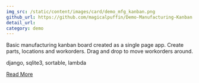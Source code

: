 ```yaml
---
img_src: /static/content/images/card/demo_mfg_kanban.png
github_url: https://github.com/magicalpuffin/Demo-Manufacturing-Kanban
detail_url: 
category: demo
---
```

Basic manufacturing kanban board created as a single page app. Create parts, locations and workorders. Drag and drop to move workorders around.

django, sqlite3, sortable, lambda

[Read More](/blog/2023-07-15_demo-manufacturing-kanban/)